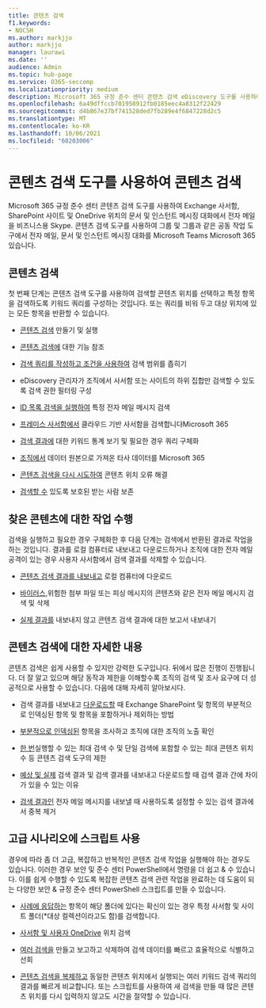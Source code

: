 ```yaml
---
title: 콘텐츠 검색
f1.keywords:
- NOCSH
ms.author: markjjo
author: markjjo
manager: laurawi
ms.date: ''
audience: Admin
ms.topic: hub-page
ms.service: O365-seccomp
ms.localizationpriority: medium
description: Microsoft 365 규정 준수 센터 콘텐츠 검색 eDiscovery 도구를 사용하여 Exchange 사서함, SharePoint 사이트의 문서 및 OneDrive 위치 및 인스턴트 메시징 대화에서 전자 메일을 빠르게 비즈니스용 Skype.
ms.openlocfilehash: 6a49dffccb701958912fb0185eec4a8312f22429
ms.sourcegitcommit: d4b867e37bf741528ded7fb289e4f6847228d2c5
ms.translationtype: MT
ms.contentlocale: ko-KR
ms.lasthandoff: 10/06/2021
ms.locfileid: "60203006"
---
```

# <a name="search-for-content-using-the-content-search-tool"></a>콘텐츠 검색 도구를 사용하여 콘텐츠 검색

Microsoft 365 규정 준수 센터 콘텐츠 검색 도구를 사용하여 Exchange 사서함, SharePoint 사이트 및 OneDrive 위치의 문서 및 인스턴트 메시징 대화에서 전자 메일을 비즈니스용 Skype. 콘텐츠 검색 도구를 사용하여 그룹 및 그룹과 같은 공동 작업 도구에서 전자 메일, 문서 및 인스턴트 메시징 대화를 Microsoft Teams Microsoft 365 있습니다.
  
## <a name="search-for-content"></a>콘텐츠 검색

첫 번째 단계는 콘텐츠 검색 도구를 사용하여 검색할 콘텐츠 위치를 선택하고 특정 항목을 검색하도록 키워드 쿼리를 구성하는 것입니다. 또는 쿼리를 비워 두고 대상 위치에 있는 모든 항목을 반환할 수 있습니다.
  
- [콘텐츠 검색](content-search.md) 만들기 및 실행

- [콘텐츠 검색에](content-search-reference.md) 대한 기능 참조

- [검색 쿼리를 작성하고 조건을 사용하여](keyword-queries-and-search-conditions.md) 검색 범위를 좁히기

- [](permissions-filtering-for-content-search.md) eDiscovery 관리자가 조직에서 사서함 또는 사이트의 하위 집합만 검색할 수 있도록 검색 권한 필터링 구성

- [ID 목록 검색을 실행하여](csv-file-for-an-id-list-content-search.md) 특정 전자 메일 메시지 검색

- [프레미스 사서함에서](search-cloud-based-mailboxes-for-on-premises-users.md) 클라우드 기반 사서함을 검색합니다Microsoft 365

- [검색 결과에](view-keyword-statistics-for-content-search.md) 대한 키워드 통계 보기 및 필요한 경우 쿼리 구체화

- [조직에서](use-content-search-to-search-third-party-data-that-was-imported.md) 데이터 원본으로 가져온 타사 데이터를 Microsoft 365

- [콘텐츠 검색을 다시 시도하여](retry-failed-content-search.md) 콘텐츠 위치 오류 해결

- [검색할 수](/exchange/policy-and-compliance/holds/preserve-bcc-recipients-and-group-members) 있도록 보호된 받는 사람 보존

## <a name="perform-actions-on-content-you-find"></a>찾은 콘텐츠에 대한 작업 수행

검색을 실행하고 필요한 경우 구체화한 후 다음 단계는 검색에서 반환된 결과로 작업을 하는 것입니다. 결과를 로컬 컴퓨터로 내보내고 다운로드하거나 조직에 대한 전자 메일 공격이 있는 경우 사용자 사서함에서 검색 결과를 삭제할 수 있습니다.
  
- [콘텐츠 검색 결과를 내보내고](export-search-results.md) 로컬 컴퓨터에 다운로드

- [바이러스,](search-for-and-delete-messages-in-your-organization.md)위험한 첨부 파일 또는 피싱 메시지의 콘텐츠와 같은 전자 메일 메시지 검색 및 삭제

- [실제 결과를](export-a-content-search-report.md) 내보내지 않고 콘텐츠 검색 결과에 대한 보고서 내보내기

## <a name="learn-more-about-content-search"></a>콘텐츠 검색에 대한 자세한 내용

콘텐츠 검색은 쉽게 사용할 수 있지만 강력한 도구입니다. 뒤에서 많은 진행이 진행됩니다. 더 잘 알고 있으며 해당 동작과 제한을 이해할수록 조직의 검색 및 조사 요구에 더 성공적으로 사용할 수 있습니다. 다음에 대해 자세히 알아보시다.
  
- 검색 결과를 내보내고 [다운로드할](partially-indexed-items-in-content-search.md) 때 Exchange SharePoint 및 항목의 부분적으로 인덱싱된 항목 및 항목을 포함하거나 제외하는 방법

- [부분적으로 인덱싱된](investigating-partially-indexed-items-in-ediscovery.md) 항목을 조사하고 조직에 대한 조직의 노출 확인

- [한 번](limits-for-content-search.md)실행할 수 있는 최대 검색 수 및 단일 검색에 포함할 수 있는 최대 콘텐츠 위치 수 등 콘텐츠 검색 도구의 제한

- [예상 및 실제](differences-between-estimated-and-actual-ediscovery-search-results.md) 검색 결과 및 검색 결과를 내보내고 다운로드할 때 검색 결과 간에 차이가 있을 수 있는 이유

- [검색 결과인](de-duplication-in-ediscovery-search-results.md) 전자 메일 메시지를 내보낼 때 사용하도록 설정할 수 있는 검색 결과에서 중복 제거

## <a name="use-scripts-for-advanced-scenarios"></a>고급 시나리오에 스크립트 사용

경우에 따라 좀 더 고급, 복잡하고 반복적인 콘텐츠 검색 작업을 실행해야 하는 경우도 있습니다. 이러한 경우 보안 및 준수 센터 PowerShell에서 명령을 더 쉽고 & 수 있습니다. 이를 쉽게 수행할 수 있도록 복잡한 콘텐츠 검색 관련 작업을 완료하는 데 도움이 되는 다양한 보안 & 규정 준수 센터 PowerShell 스크립트를 만들 수 있습니다.

- [사례에 응답하는](use-content-search-for-targeted-collections.md) 항목이 해당 폴더에 있다는 확신이 있는 경우 특정 사서함 및 사이트 폴더(*대상 컬렉션이라고도 함)를 검색합니다.

- [사서함 및 사용자 OneDrive](search-the-mailbox-and-onedrive-for-business-for-a-list-of-users.md) 위치 검색

- [여러 검색을](create-report-on-and-delete-multiple-content-searches.md) 만들고 보고하고 삭제하여 검색 데이터를 빠르고 효율적으로 식별하고 선회

- [콘텐츠 검색을 복제하고](clone-a-content-search.md) 동일한 콘텐츠 위치에서 실행되는 여러 키워드 검색 쿼리의 결과를 빠르게 비교합니다. 또는 스크립트를 사용하여 새 검색을 만들 때 많은 콘텐츠 위치를 다시 입력하지 않고도 시간을 절약할 수 있습니다.